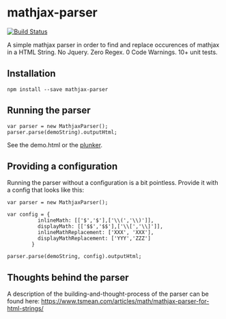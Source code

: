 # mathjax-parser

[![Build Status](https://travis-ci.org/bersling/mathjax-parser.svg?branch=master)](https://travis-ci.org/bersling/mathjax-parser)

A simple mathjax parser in order to find and replace occurences of mathjax in a HTML String. No Jquery. Zero Regex. 0 Code Warnings. 10+ unit tests. 

## Installation
```
npm install --save mathjax-parser
```

## Running the parser
```
var parser = new MathjaxParser();
parser.parse(demoString).outputHtml;
```
See the demo.html or the [plunker](https://embed.plnkr.co/h84SUO5jzUayIIEYSfum/).

## Providing a configuration
Running the parser without a configuration is a bit pointless. Provide it with a config that looks like this:
```
var parser = new MathjaxParser();

var config = {
          inlineMath: [['$','$'],['\\(','\\)']],
          displayMath: [['$$','$$'],['\\[','\\]']],
          inlineMathReplacement: ['XXX', 'XXX'],
          displayMathReplacement: ['YYY','ZZZ']
        }

parser.parse(demoString, config).outputHtml;
```

## Thoughts behind the parser
A description of the building-and-thought-process of the parser can be found here: https://www.tsmean.com/articles/math/mathjax-parser-for-html-strings/

